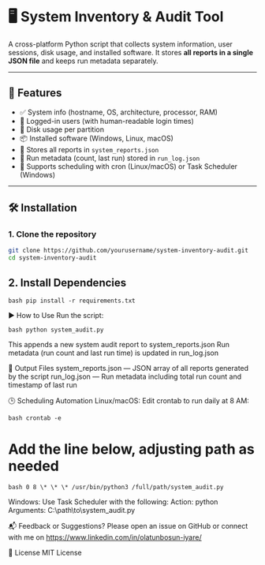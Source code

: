 # 🖥️ System Inventory & Audit Tool

A cross-platform Python script that collects system information, user sessions, disk usage, and installed software. It stores **all reports in a single JSON file** and keeps run metadata separately.

---

## 🚀 Features

- ✅ System info (hostname, OS, architecture, processor, RAM)
- 👥 Logged-in users (with human-readable login times)
- 💽 Disk usage per partition
- 📦 Installed software (Windows, Linux, macOS)
- 📄 Stores all reports in `system_reports.json`
- 📝 Run metadata (count, last run) stored in `run_log.json`
- 🔁 Supports scheduling with cron (Linux/macOS) or Task Scheduler (Windows)

---

## 🛠 Installation

### 1. Clone the repository

```bash
git clone https://github.com/yourusername/system-inventory-audit.git
cd system-inventory-audit
```

## 2. Install Dependencies

`bash pip install -r requirements.txt`

▶️ How to Use
Run the script:

`bash python system_audit.py`

This appends a new system audit report to system_reports.json
Run metadata (run count and last run time) is updated in run_log.json

📁 Output Files
system_reports.json — JSON array of all reports generated by the script
run_log.json — Run metadata including total run count and timestamp of last run

🕒 Scheduling Automation
Linux/macOS:
Edit crontab to run daily at 8 AM:

`bash crontab -e`

# Add the line below, adjusting path as needed

`bash 0 8 \* \* \* /usr/bin/python3 /full/path/system_audit.py`

Windows:
Use Task Scheduler with the following:
Action: python
Arguments: C:\path\to\system_audit.py

📬 Feedback or Suggestions?
Please open an issue on GitHub or connect with me on https://www.linkedin.com/in/olatunbosun-iyare/

📄 License
MIT License
